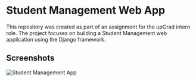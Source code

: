 # Student Management Web App

This repository was created as part of an assignment for the upGrad intern role. The project focuses on building a Student Management web application using the Django framework.


## Screenshots

![Student Management App](https://github.com/DevanshuKumarDev/upGrad-Student-Management-System/blob/main/project/ezgif.com-optimize.gif)
